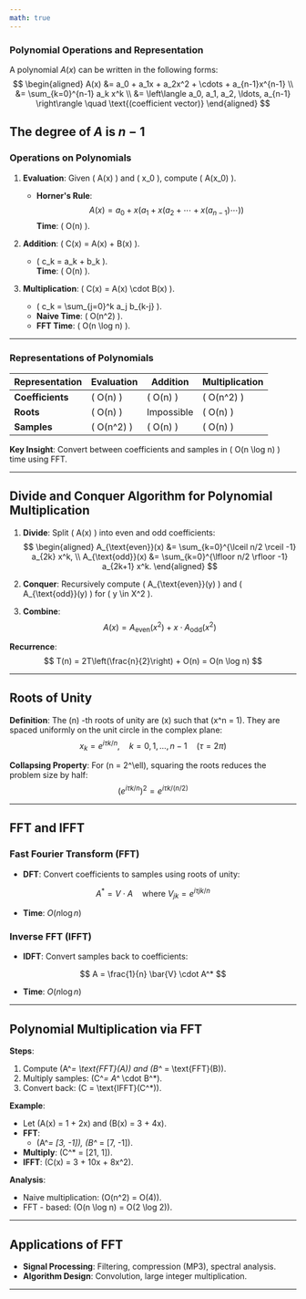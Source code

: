 ```yaml
---
math: true
---
```

### Polynomial Operations and Representation  

A polynomial $A(x)$ can be written in the following forms:  
$$
\begin{aligned}
A(x) &= a_0 + a_1x + a_2x^2 + \cdots + a_{n-1}x^{n-1}   \\
&= \sum_{k=0}^{n-1} a_k x^k   \\
&= \left\langle a_0, a_1, a_2, \ldots, a_{n-1} \right\rangle \quad \text{(coefficient vector)}
\end{aligned}
$$

The **degree** of $A$ is $n-1$
---

### Operations on Polynomials  

1. **Evaluation**: Given \( A(x) \) and \( x_0 \), compute \( A(x_0) \).  
   - **Horner's Rule**:  
     $$
     A(x) = a_0 + x\left(a_1 + x\left(a_2 + \cdots + x\left(a_{n-1}\right)\cdots\right)\right)
     $$
     **Time**: \( O(n) \).

2. **Addition**: \( C(x) = A(x) + B(x) \).  
   - \( c_k = a_k + b_k \).  
   **Time**: \( O(n) \).

3. **Multiplication**: \( C(x) = A(x) \cdot B(x) \).  
   - \( c_k = \sum_{j=0}^k a_j b_{k-j} \).  
   - **Naive Time**: \( O(n^2) \).  
   - **FFT Time**: \( O(n \log n) \).

---

### Representations of Polynomials  

| Representation | Evaluation | Addition | Multiplication |
|----------------|------------|----------|----------------|
| **Coefficients** | \( O(n) \) | \( O(n) \) | \( O(n^2) \) |
| **Roots** | \( O(n) \) | Impossible | \( O(n) \) |
| **Samples** | \( O(n^2) \) | \( O(n) \) | \( O(n) \) |

**Key Insight**: Convert between coefficients and samples in \( O(n \log n) \) time using FFT.

---

## Divide and Conquer Algorithm for Polynomial Multiplication  

1. **Divide**: Split \( A(x) \) into even and odd coefficients:  
   $$
   \begin{aligned}
   A_{\text{even}}(x) &= \sum_{k=0}^{\lceil n/2 \rceil -1} a_{2k} x^k, \\
   A_{\text{odd}}(x) &= \sum_{k=0}^{\lfloor n/2 \rfloor -1} a_{2k+1} x^k.
   \end{aligned}
   $$

2. **Conquer**: Recursively compute \( A_{\text{even}}(y) \) and \( A_{\text{odd}}(y) \) for \( y \in X^2 \).  

3. **Combine**:  
   $$
   A(x) = A_{\text{even}}(x^2) + x \cdot A_{\text{odd}}(x^2)
   $$

**Recurrence**:  
$$
T(n) = 2T\left(\frac{n}{2}\right) + O(n) = O(n \log n)
$$

---

## Roots of Unity  

**Definition**: The \(n\) -th roots of unity are \(x\) such that \(x^n = 1\). They are spaced uniformly on the unit circle in the complex plane:  
$$
x_k = e^{i \tau k / n}, \quad k = 0, 1, \ldots, n - 1 \quad (\tau = 2\pi)
$$

**Collapsing Property**: For \(n = 2^\ell\), squaring the roots reduces the problem size by half:  
$$
\left(e^{i \tau k / n}\right)^2 = e^{i \tau k / (n/2)}
$$

---

## FFT and IFFT  

### Fast Fourier Transform (FFT)  

- **DFT**: Convert coefficients to samples using roots of unity:  

$$
A^* = V \cdot A \quad \text{where } V_{jk} = e^{i \tau jk / n}
$$

- **Time**: $O(n \log n)$

### Inverse FFT (IFFT)  

- **IDFT**: Convert samples back to coefficients:  

$$
A = \frac{1}{n} \bar{V} \cdot A^*
$$

- **Time**: $O(n \log n)$

---

## Polynomial Multiplication via FFT  

**Steps**:  

1. Compute \(A^*= \text{FFT}(A)\) and \(B^* = \text{FFT}(B)\).  
2. Multiply samples: \(C^*= A^* \cdot B^*\).  
3. Convert back: \(C = \text{IFFT}(C^*)\).  

**Example**:  

- Let \(A(x) = 1 + 2x\) and \(B(x) = 3 + 4x\).  
- **FFT**:  
  - \(A^*= [3, -1]\), \(B^* = [7, -1]\).  
- **Multiply**: \(C^* = [21, 1]\).  
- **IFFT**: \(C(x) = 3 + 10x + 8x^2\).  

**Analysis**:  

- Naive multiplication: \(O(n^2) = O(4)\).  
- FFT - based: \(O(n \log n) = O(2 \log 2)\).  

---

## Applications of FFT  

- **Signal Processing**: Filtering, compression (MP3), spectral analysis.  
- **Algorithm Design**: Convolution, large integer multiplication.  

---
